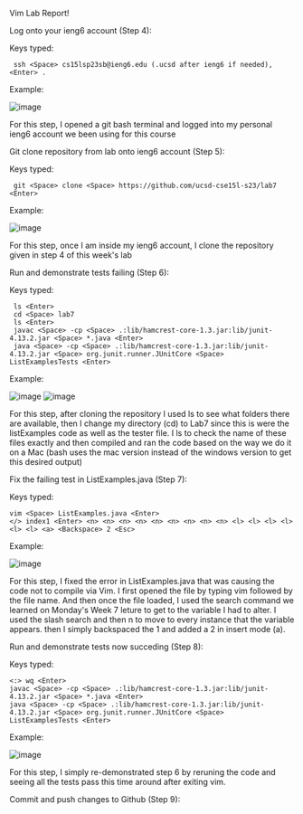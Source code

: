 Vim Lab Report!

Log onto your ieng6 account (Step 4):

Keys typed: 
 
```
 ssh <Space> cs15lsp23sb@ieng6.edu (.ucsd after ieng6 if needed), <Enter> .
```
          
Example:

![image](https://github.com/Ruuudy1/cse15l-lab-reports/assets/130013367/dae36cc4-6729-439a-936e-bc8a7ed27e10)

For this step, I opened a git bash terminal and logged into my personal ieng6 account we been using for this course


Git clone repository from lab onto ieng6 account (Step 5):

Keys typed: 

```
 git <Space> clone <Space> https://github.com/ucsd-cse15l-s23/lab7 <Enter>
```

Example:

![image](https://github.com/Ruuudy1/cse15l-lab-reports/assets/130013367/390b33b8-fc95-49af-82ea-844439a8ce92)

For this step, once I am inside my ieng6 account, I clone the repository given in step 4 of this week's lab


Run and demonstrate tests failing (Step 6):

Keys typed: 

```
 ls <Enter>
 cd <Space> lab7
 ls <Enter>
 javac <Space> -cp <Space> .:lib/hamcrest-core-1.3.jar:lib/junit-4.13.2.jar <Space> *.java <Enter>
 java <Space> -cp <Space> .:lib/hamcrest-core-1.3.jar:lib/junit-4.13.2.jar <Space> org.junit.runner.JUnitCore <Space> ListExamplesTests <Enter>
```

Example:

![image](https://github.com/Ruuudy1/cse15l-lab-reports/assets/130013367/3d6c9692-0105-4ce0-9fc0-4b7cdd509def)
![image](https://github.com/Ruuudy1/cse15l-lab-reports/assets/130013367/cefcf4ec-6872-41fe-ae37-1887d8092cf2)

For this step, after cloning the repository I used ls to see what folders there are available, then I change my directory (cd) to Lab7 since this is were the listExamples code as well as the tester file. I ls to check the name of these files exactly and then compiled and ran the code based on the way we do it on a Mac (bash uses the mac version instead of the windows version to get this desired output)

Fix the failing test in ListExamples.java (Step 7):

Keys typed: 

```
vim <Space> ListExamples.java <Enter>
</> index1 <Enter> <n> <n> <n> <n> <n> <n> <n> <n> <n> <l> <l> <l> <l> <l> <l> <a> <Backspace> 2 <Esc> 
```

Example:

![image](https://github.com/Ruuudy1/cse15l-lab-reports/assets/130013367/2b2bd98e-e07c-46c4-84ba-738923aec52b)


For this step, I fixed the error in ListExamples.java that was causing the code not to compile via Vim. I first opened the file by typing vim followed by the file name. And then once the file loaded, I used the search command we learned on Monday's Week 7 leture to get to the variable I had to alter. I used the slash search and then n to move to every instance that the variable appears. then I simply backspaced the 1 and added a 2 in insert mode (a).


Run and demonstrate tests now succeding (Step 8):

Keys typed: 

```
<:> wq <Enter>
javac <Space> -cp <Space> .:lib/hamcrest-core-1.3.jar:lib/junit-4.13.2.jar <Space> *.java <Enter>
java <Space> -cp <Space> .:lib/hamcrest-core-1.3.jar:lib/junit-4.13.2.jar <Space> org.junit.runner.JUnitCore <Space> ListExamplesTests <Enter>
```


Example:

![image](https://github.com/Ruuudy1/cse15l-lab-reports/assets/130013367/773ab1fb-4b20-4fbe-b28b-17ad65044202)

For this step, I simply re-demonstrated step 6 by reruning the code and seeing all the tests pass this time around after exiting vim.


Commit and push changes to Github (Step 9):





